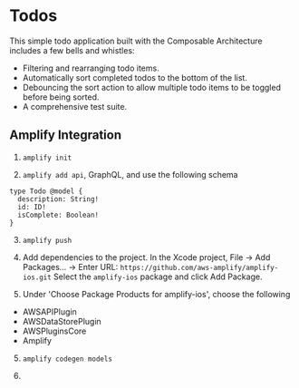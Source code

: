 # Todos

This simple todo application built with the Composable Architecture includes a few bells and whistles:

* Filtering and rearranging todo items.
* Automatically sort completed todos to the bottom of the list.
* Debouncing the sort action to allow multiple todo items to be toggled before being sorted.
* A comprehensive test suite.


## Amplify Integration

1. `amplify init`

2. `amplify add api`, GraphQL, and use the following schema

```
type Todo @model {
  description: String!
  id: ID!
  isComplete: Boolean!
}
```

3. `amplify push`

4. Add dependencies to the project. In the Xcode project, File -> Add Packages... -> Enter URL: `https://github.com/aws-amplify/amplify-ios.git`
Select the `amplify-ios` package and click Add Package.

5. Under 'Choose Package Products for amplify-ios', choose the following

- AWSAPIPlugin
- AWSDataStorePlugin
- AWSPluginsCore
- Amplify

5. `amplify codegen models`

6. 
